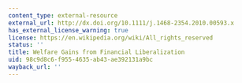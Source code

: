 ```yaml
---
content_type: external-resource
external_url: http://dx.doi.org/10.1111/j.1468-2354.2010.00593.x
has_external_license_warning: true
license: https://en.wikipedia.org/wiki/All_rights_reserved
status: ''
title: Welfare Gains from Financial Liberalization
uid: 98c9d8c6-f955-4635-ab43-ae392131a9bc
wayback_url: ''
---
```

